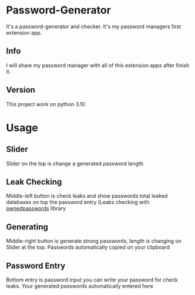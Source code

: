 # Password-Generator
It's a password-generator and checker. It's my password managers first extension app.
## Info
I will share my password manager with all of this extension apps after finish it.

## Version
This project work on python 3.10

# Usage
## Slider
Slider on the top is change a generated password length
## Leak Checking
Middle-left button is check leaks and show passwords total leaked databases on top the password entry (Leaks checking with <a href="https://pypi.org/project/pwnedpasswords">pwnedpasswords</a> library
## Generating
Middle-right button is generate strong passwords, length is changing on Slider at the top. Passwords automatically copied on your clipboard
## Password Entry
Bottom entry is password input you can write your password for check leaks. Your generated passwords automatically entered here
